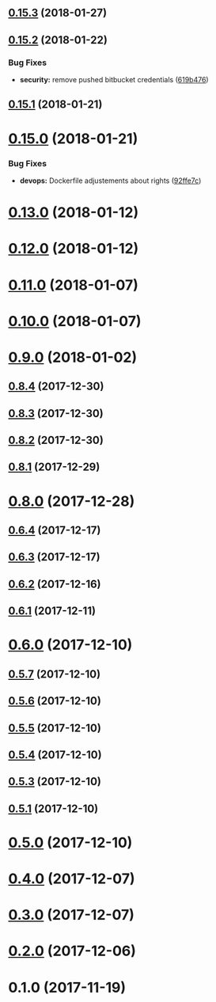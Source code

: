 <a name="0.15.3"></a>
## [0.15.3](https://github.com/guillaumearm/barbe-ci/compare/v0.15.2...v0.15.3) (2018-01-27)



<a name="0.15.2"></a>
## [0.15.2](https://github.com/guillaumearm/barbe-ci/compare/v0.15.1...v0.15.2) (2018-01-22)


### Bug Fixes

* **security:** remove pushed bitbucket credentials ([619b476](https://github.com/guillaumearm/barbe-ci/commit/619b476))



<a name="0.15.1"></a>
## [0.15.1](https://github.com/guillaumearm/barbe-ci/compare/v0.15.0...v0.15.1) (2018-01-21)



<a name="0.15.0"></a>
# [0.15.0](https://github.com/guillaumearm/barbe-ci/compare/v0.13.0...v0.15.0) (2018-01-21)


### Bug Fixes

* **devops:** Dockerfile adjustements about rights ([92ffe7c](https://github.com/guillaumearm/barbe-ci/commit/92ffe7c))



<a name="0.13.0"></a>
# [0.13.0](https://github.com/guillaumearm/barbe-ci/compare/v0.12.0...v0.13.0) (2018-01-12)



<a name="0.12.0"></a>
# [0.12.0](https://github.com/guillaumearm/barbe-ci/compare/v0.11.0...v0.12.0) (2018-01-12)



<a name="0.11.0"></a>
# [0.11.0](https://github.com/guillaumearm/barbe-ci/compare/v0.10.0...v0.11.0) (2018-01-07)



<a name="0.10.0"></a>
# [0.10.0](https://github.com/guillaumearm/barbe-ci/compare/v0.9.0...v0.10.0) (2018-01-07)



<a name="0.9.0"></a>
# [0.9.0](https://github.com/guillaumearm/barbe-ci/compare/v0.8.4...v0.9.0) (2018-01-02)



<a name="0.8.4"></a>
## [0.8.4](https://github.com/guillaumearm/barbe-ci/compare/v0.8.3...v0.8.4) (2017-12-30)



<a name="0.8.3"></a>
## [0.8.3](https://github.com/guillaumearm/barbe-ci/compare/v0.8.2...v0.8.3) (2017-12-30)



<a name="0.8.2"></a>
## [0.8.2](https://github.com/guillaumearm/barbe-ci/compare/v0.8.1...v0.8.2) (2017-12-30)



<a name="0.8.1"></a>
## [0.8.1](https://github.com/guillaumearm/barbe-ci/compare/v0.8.0...v0.8.1) (2017-12-29)



<a name="0.8.0"></a>
# [0.8.0](https://github.com/guillaumearm/barbe-ci/compare/v0.6.4...v0.8.0) (2017-12-28)



<a name="0.6.4"></a>
## [0.6.4](https://github.com/guillaumearm/barbe-ci/compare/v0.6.3...v0.6.4) (2017-12-17)



<a name="0.6.3"></a>
## [0.6.3](https://github.com/guillaumearm/barbe-ci/compare/v0.6.2...v0.6.3) (2017-12-17)



<a name="0.6.2"></a>
## [0.6.2](https://github.com/guillaumearm/barbe-ci/compare/v0.6.1...v0.6.2) (2017-12-16)



<a name="0.6.1"></a>
## [0.6.1](https://github.com/guillaumearm/barbe-ci/compare/v0.6.0...v0.6.1) (2017-12-11)



<a name="0.6.0"></a>
# [0.6.0](https://github.com/guillaumearm/barbe-ci/compare/v0.5.7...v0.6.0) (2017-12-10)



<a name="0.5.7"></a>
## [0.5.7](https://github.com/guillaumearm/barbe-ci/compare/v0.5.6...v0.5.7) (2017-12-10)



<a name="0.5.6"></a>
## [0.5.6](https://github.com/guillaumearm/barbe-ci/compare/v0.5.5...v0.5.6) (2017-12-10)



<a name="0.5.5"></a>
## [0.5.5](https://github.com/guillaumearm/barbe-ci/compare/v0.5.4...v0.5.5) (2017-12-10)



<a name="0.5.4"></a>
## [0.5.4](https://github.com/guillaumearm/barbe-ci/compare/v0.5.3...v0.5.4) (2017-12-10)



<a name="0.5.3"></a>
## [0.5.3](https://github.com/guillaumearm/barbe-ci/compare/v0.5.1...v0.5.3) (2017-12-10)



<a name="0.5.1"></a>
## [0.5.1](https://github.com/guillaumearm/barbe-ci/compare/v0.5.0...v0.5.1) (2017-12-10)



<a name="0.5.0"></a>
# [0.5.0](https://github.com/guillaumearm/barbe-ci/compare/v0.4.0...v0.5.0) (2017-12-10)



<a name="0.4.0"></a>
# [0.4.0](https://github.com/guillaumearm/barbe-ci/compare/v0.3.0...v0.4.0) (2017-12-07)



<a name="0.3.0"></a>
# [0.3.0](https://github.com/guillaumearm/barbe-ci/compare/v0.2.0...v0.3.0) (2017-12-07)



<a name="0.2.0"></a>
# [0.2.0](https://github.com/guillaumearm/barbe-ci/compare/v0.1.0...v0.2.0) (2017-12-06)



<a name="0.1.0"></a>
# 0.1.0 (2017-11-19)



